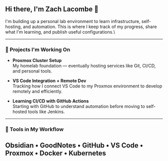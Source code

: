## Hi there, I'm Zach Lacombe 👋

I'm building up a personal lab environment to learn infrastructure, self-hosting, and automation. This is where I keep track of my progress, share what I'm learning, and publish useful configurations.\

---

### 🔧 Projects I'm Working On

- **Proxmox Cluster Setup**  
  My homelab foundation — eventually hosting services like Git, CI/CD, and personal tools.

- **VS Code Integration + Remote Dev**  
  Tracking how I connect VS Code to my Proxmox environment to develop remotely and efficiently.

- **Learning CI/CD with GitHub Actions**  
  Starting with GitHub to understand automation before moving to self-hosted tools like Jenkins.
---

### 🧰 Tools in My Workflow

Obsidian • GoodNotes • GitHub • VS Code • Proxmox • Docker • Kubernetes
---
